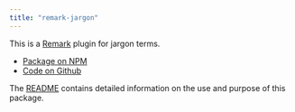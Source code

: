 ```yaml
---
title: "remark-jargon"
---
```


This is a [Remark](https://github.com/remarkjs/remark) plugin for jargon terms.  

<ul class='links'>
  <li><a href='https://www.npmjs.com/package/remark-jargon'>Package on NPM</a></li>
  <li><a href='https://github.com/freesewing/freesewing/tree/develop/packages/remark-jargon'>Code on Github</a></li>
</ul>

<Note>

The [README](https://github.com/freesewing/freesewing/blob/develop/packages/remark-jargon/README.md) contains detailed information on the use and purpose of this package.

</Note>

